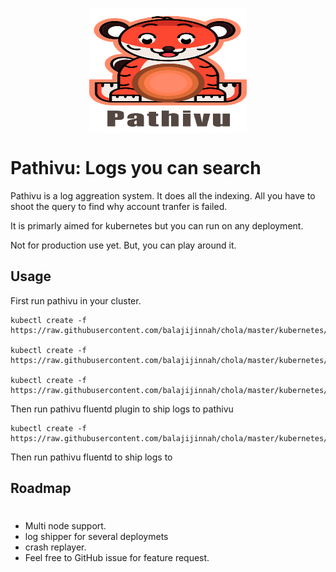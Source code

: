<img src="docs/img/pathivu.jpg" height="200" width="200" style="display: block;
  margin-left: auto;
  margin-right: auto;
  width: 50%;">    

# Pathivu: Logs you can search
Pathivu is a log aggreation system. It does all the indexing. All you have to shoot the query to find why account tranfer is failed.

It is primarly aimed for kubernetes but you can run on any deployment.

Not for production use yet. But, you can play around it.

## Usage
First run pathivu in your cluster.

```
kubectl create -f https://raw.githubusercontent.com/balajijinnah/chola/master/kubernetes/namespace.yaml

kubectl create -f https://raw.githubusercontent.com/balajijinnah/chola/master/kubernetes/deployment.yaml

kubectl create -f https://raw.githubusercontent.com/balajijinnah/chola/master/kubernetes/service.yaml
```
Then run pathivu fluentd plugin to ship logs to pathivu
```
kubectl create -f https://raw.githubusercontent.com/balajijinnah/chola/master/kubernetes/chola.yaml
```

Then run pathivu fluentd to ship logs to 
## Roadmap
#
- Multi node support.
- log shipper for several deploymets
- crash replayer.
- Feel free to GitHub issue for feature request.